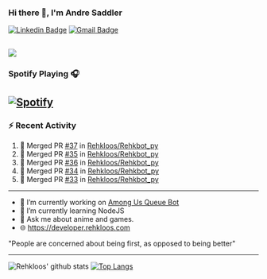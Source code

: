 ### Hi there 👋, I'm Andre Saddler
[![Linkedin Badge](https://img.shields.io/badge/-andrexsaddler-blue?style=flat-square&logo=Linkedin&logoColor=white&link=https://www.linkedin.com/in/andrexsaddler/)](https://www.linkedin.com/in/andrexsaddler/)
[![Gmail Badge](https://img.shields.io/badge/-contact@rehkloos.com-c14438?style=flat-square&logo=Gmail&logoColor=white&link=mailto:contact@rehkloos.com)](mailto:contact@rehkloos.com)

![](https://komarev.com/ghpvc/?username=Rehkloos&color=dc143c)
---
### Spotify Playing 🎧

[![Spotify](https://novatorem.rehkloos.vercel.app/api/spotify)](https://open.spotify.com/user/Rehkloos)
---

### :zap: Recent Activity

<!--START_SECTION:activity-->
1. 🎉 Merged PR [#37](https://github.com/Rehkloos/Rehkbot_py/pull/37) in [Rehkloos/Rehkbot_py](https://github.com/Rehkloos/Rehkbot_py)
2. 🎉 Merged PR [#35](https://github.com/Rehkloos/Rehkbot_py/pull/35) in [Rehkloos/Rehkbot_py](https://github.com/Rehkloos/Rehkbot_py)
3. 🎉 Merged PR [#36](https://github.com/Rehkloos/Rehkbot_py/pull/36) in [Rehkloos/Rehkbot_py](https://github.com/Rehkloos/Rehkbot_py)
4. 🎉 Merged PR [#34](https://github.com/Rehkloos/Rehkbot_py/pull/34) in [Rehkloos/Rehkbot_py](https://github.com/Rehkloos/Rehkbot_py)
5. 🎉 Merged PR [#33](https://github.com/Rehkloos/Rehkbot_py/pull/33) in [Rehkloos/Rehkbot_py](https://github.com/Rehkloos/Rehkbot_py)
<!--END_SECTION:activity-->

---

- 🔭 I’m currently working on [Among Us Queue Bot](https://github.com/Rehkloos/queue-bot)
- 🌱 I’m currently learning NodeJS
- 💬 Ask me about anime and games.
- 🌐 https://developer.rehkloos.com

"People are concerned about being first, as opposed to being better"

---
![Rehkloos' github stats](https://github-readme-stats.vercel.app/api?username=Rehkloos&count_private=true)
[![Top Langs](https://github-readme-stats.vercel.app/api/top-langs/?username=Rehkloos&layout=compact)](https://github.com/anuraghazra/github-readme-stats)
